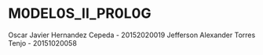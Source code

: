 # M0DEL0S_II_PR0L0G
Oscar Javier Hernandez Cepeda - 20152020019
Jefferson Alexander Torres Tenjo - 20151020058
